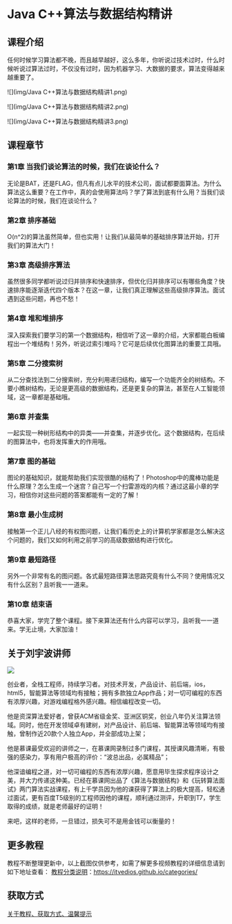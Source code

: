 # Java C++算法与数据结构精讲

## 课程介绍

任何时候学习算法都不晚，而且越早越好，这么多年，你听说过技术过时，什么时候听说过算法过时，不仅没有过时，因为机器学习、大数据的要求，算法变得越来越重要了。

![](img/Java C++算法与数据结构精讲1.png)

![](img/Java C++算法与数据结构精讲2.png)

![](img/Java C++算法与数据结构精讲3.png)

## 课程章节

### 第1章 当我们谈论算法的时候，我们在谈论什么？

无论是BAT，还是FLAG，但凡有点儿水平的技术公司，面试都要面算法。为什么算法这么重要？在工作中，真的会使用算法吗？学了算法到底有什么用？当我们谈论算法的时候，我们在谈论什么？

### 第2章 排序基础

O(n^2)的算法虽然简单，但也实用！让我们从最简单的基础排序算法开始，打开我们的算法大门！

### 第3章 高级排序算法

虽然很多同学都听说过归并排序和快速排序，但优化归并排序可以有哪些角度？快速排序能逐渐迭代四个版本？在这一章，让我们真正理解这些高级排序算法。面试遇到这些问题，再也不愁！

### 第4章 堆和堆排序

深入探索我们要学习的第一个数据结构，相信听了这一章的介绍，大家都能白板编程出一个堆结构！另外，听说过索引堆吗？它可是后续优化图算法的重要工具哦。

### 第5章 二分搜索树

从二分查找法到二分搜索树，充分利用递归结构，编写一个功能齐全的树结构。不要小瞧树结构，无论是更高级的数据结构，还是更复杂的算法，甚至在人工智能领域，这一章都是基础哦。

### 第6章 并查集

一起实现一种树形结构中的异类——并查集，并逐步优化。这个数据结构，在后续的图算法中，也将发挥重大的作用哦。

### 第7章 图的基础

图论的基础知识，就能帮助我们实现很酷的结构了！Photoshop中的魔棒功能是什么原理？怎么生成一个迷宫？自己写一个扫雷游戏的内核？通过这最小章的学习，相信你对这些问题的答案都能有一定的了解！

### 第8章 最小生成树

接触第一个正儿八经的有权图问题，让我们看历史上的计算机学家都是怎么解决这个问题的，我们又如何利用之前学习的高级数据结构进行优化。

### 第9章 最短路径

另外一个非常有名的图问题。各式最短路径算法思路究竟有什么不同？使用情况又有什么区别？且听我一一道来。

### 第10章 结束语

恭喜大家，学完了整个课程。接下来算法还有什么内容可以学习，且听我一一道来。学无止境，大家加油！

## 关于刘宇波讲师

![](http://coding.imooc.com/static/module/class/content/img/71/section6.png)

创业者，全栈工程师，持续学习者。对技术开发，产品设计、前后端，ios，html5，智能算法等领域均有接触；拥有多款独立App作品；对一切可编程的东西有浓厚兴趣，对游戏编程格外感兴趣。相信编程改变一切。

他是资深算法爱好者，曾获ACM省级金奖、亚洲区铜奖，创业八年仍关注算法领域。同时，他在开发领域卓有建树，对产品设计、前后端、智能算法等领域均有接触，曾制作近20款个人独立App，并全部成功上架；

他是慕课最受欢迎的讲师之一，在慕课网录制过多门课程，其授课风趣清晰，有极强的感染力，享有用户极高的评价：“波总出品，必属精品”；

他深谙编程之道，对一切可编程的东西有浓厚兴趣，愿意用毕生探求程序设计之美，并大力传递这种美。已经在慕课网出品了《算法与数据结构》和《玩转算法面试》两门算法实战课程，有上千学员因为他的课获得了算法上的极大提高，轻松通过面试，更有百度T5级别的工程师因他的课程，顺利通过测评，升职到T7，学生取得的成绩，就是老师最好的证明！

来吧，这样的老师，一旦错过，损失可不是用金钱可以衡量的！

## 更多教程

教程不断整理更新中，以上截图仅供参考，如需了解更多视频教程的详细信息请到如下地址查看：
[教程分类说明](https://itvedios.github.io/categories/)：<https://itvedios.github.io/categories/>

## 获取方式

[关于教程、获取方式、温馨提示](https://itvedios.github.io/about/)
